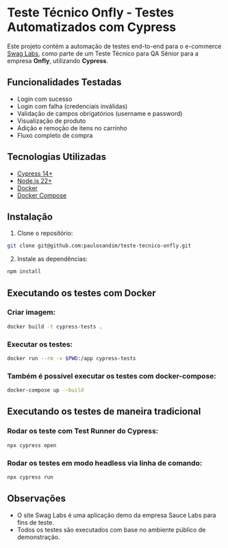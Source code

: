 # Teste Técnico Onfly - Testes Automatizados com Cypress

Este projeto contém a automação de testes end-to-end para o e-commerce [Swag Labs](https://www.saucedemo.com/), como parte de um Teste Técnico para QA Sênior para a empresa **Onfly**, utilizando **Cypress**.

## Funcionalidades Testadas

- Login com sucesso
- Login com falha (credenciais inválidas)
- Validação de campos obrigatórios (username e password)
- Visualização de produto
- Adição e remoção de itens no carrinho
- Fluxo completo de compra

## Tecnologias Utilizadas

- [Cypress 14+](https://www.cypress.io/)
- [Node.js 22+](https://nodejs.org/en/download)
- [Docker](https://www.docker.com/)
- [Docker Compose](https://docs.docker.com/compose/)

## Instalação

1. Clone o repositório:

```bash
git clone git@github.com:paulosandim/teste-tecnico-onfly.git
```

2. Instale as dependências:

```bash
npm install
```

## Executando os testes com Docker

### Criar imagem:

```bash
docker build -t cypress-tests .
```

### Executar os testes:

```bash
docker run --rm -v $PWD:/app cypress-tests
```

### Também é possível executar os testes com docker-compose:

```bash
docker-compose up --build
```

## Executando os testes de maneira tradicional

### Rodar os teste com Test Runner do Cypress:

```bash
npx cypress open
```

### Rodar os testes em modo headless via linha de comando:

```bash
npx cypress run
```

## Observações

- O site Swag Labs é uma aplicação demo da empresa Sauce Labs para fins de teste.
- Todos os testes são executados com base no ambiente público de demonstração.
